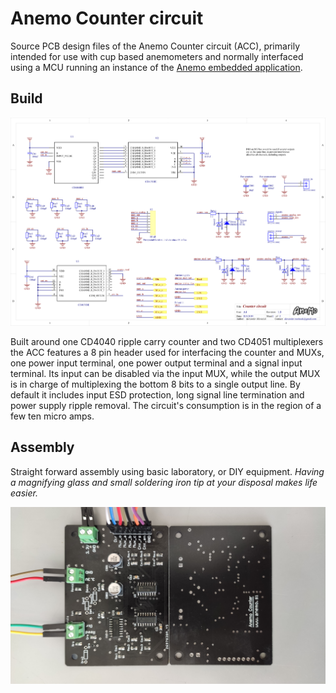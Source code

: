 # Anemo Counter circuit

Source PCB design files of the Anemo Counter circuit (ACC), primarily intended for use with cup based anemometers and normally interfaced using a MCU running an instance of the [Anemo embedded application](https://bitbucket.org/AlexanderMarinsek/riot-custom-apps/src/master/).


## Build

![ACC schematic](./Export/Counter_circuit_1.png)

Built around one CD4040 ripple carry counter and two CD4051 multiplexers the ACC features a 8 pin header used for interfacing the counter and MUXs, one power input terminal, one power output terminal and a signal input terminal. Its input can be disabled via the input MUX, while the output MUX is in charge of multiplexing the bottom 8 bits to a single output line. By default it includes input ESD protection, long signal line termination and power supply ripple removal. The circuit's consumption is in the region of a few ten micro amps.


## Assembly

Straight forward assembly using basic laboratory, or DIY equipment. 
*Having a magnifying glass and small soldering iron tip at your disposal makes life easier.* 

![Assembled ACC](./Export/Assembled_ACC.jpg)




